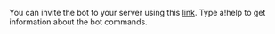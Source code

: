 You can invite the bot to your server using this [link](https://discord.com/api/oauth2/authorize?client_id=914399512850759700&permissions=0&scope=bot%20applications.commands).
Type a!help to get information about the bot commands.
